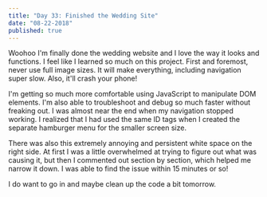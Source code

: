 ```yaml
---
title: "Day 33: Finished the Wedding Site"
date: "08-22-2018"
published: true
---
```

Woohoo I'm finally done the wedding website and I love the way it looks and functions. I feel like I learned so much on this project. First and foremost, never use full image sizes. It will make everything, including navigation super slow. Also, it'll crash your phone!

I'm getting so much more comfortable using JavaScript to manipulate DOM elements. I'm also able to troubleshoot and debug so much faster without freaking out. I was almost near the end when my navigation stopped working. I realized that I had used the same ID tags when I created the separate hamburger menu for the smaller screen size.

There was also this extremely annoying and persistent white space on the right side. At first I was a little overwhelmed at trying to figure out what was causing it, but then I commented out section by section, which helped me narrow it down. I was able to find the issue within 15 minutes or so!

I do want to go in and maybe clean up the code a bit tomorrow.
